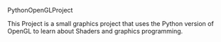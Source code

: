 PythonOpenGLProject

This Project is a small graphics project that uses the Python version of OpenGL 
to learn about Shaders and graphics programming.

